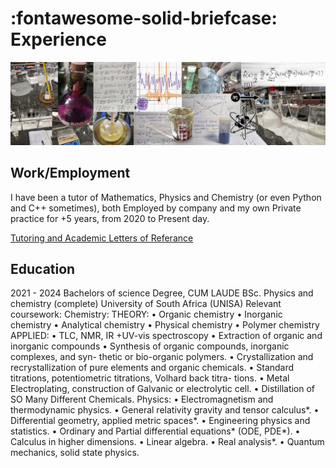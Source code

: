:fontawesome-solid-briefcase: Experience
==========

<img src="/images/banner.jpeg"></img>
<!-- Why Button? = ![](./images/banner.jpeg) -->

## Work/Employment
I have been a tutor of Mathematics, Physics and Chemistry (or even Python and C++ sometimes), both Employed by company and my own Private practice for +5 years, from 2020 to Present day.

<a href="/documents/Letters%20of%20Reference.pdf" target="_blank">Tutoring and Academic Letters of Referance</a>



## Education
2021 - 2024 Bachelors of science Degree, CUM LAUDE
BSc. Physics and chemistry (complete) University of South Africa (UNISA)
Relevant coursework:
Chemistry:
THEORY:
• Organic chemistry
• Inorganic chemistry
• Analytical chemistry
• Physical chemistry
• Polymer chemistry
APPLIED:
• TLC, NMR, IR +UV-vis spectroscopy
• Extraction of organic and inorganic compounds
• Synthesis of organic compounds, inorganic complexes, and syn-
thetic or bio-organic polymers.
• Crystallization and recrystallization of pure elements and organic
chemicals.
• Standard titrations, potentiometric titrations, Volhard back titra-
tions.
• Metal Electroplating, construction of Galvanic or electrolytic cell.
• Distillation of SO Many Different Chemicals.
Physics:
• Electromagnetism and thermodynamic physics.
• General relativity gravity and tensor calculus*.
• Differential geometry, applied metric spaces*.
• Engineering physics and statistics.
• Ordinary and Partial differential equations* (ODE, PDE*).
• Calculus in higher dimensions.
• Linear algebra.
• Real analysis*.
• Quantum mechanics, solid state physics.